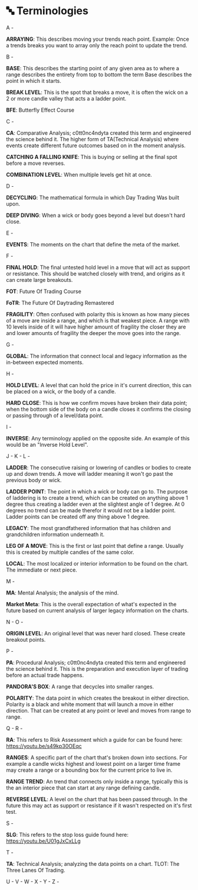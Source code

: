 # 🔤 Terminologies

A -

**ARRAYING**: This describes moving your trends reach point. Example: Once a trends breaks you want to array only the reach point to update the trend.



B -&#x20;

**BASE**: This describes the starting point of any given area as to where a range describes the entirety from top to bottom the term Base describes the point in which it starts.

**BREAK LEVEL**: This is the spot that breaks a move, it is often the wick on a 2 or more candle valley that acts a a ladder point.

**BFE**: Butterfly Effect Course



C -&#x20;

**CA**: Comparative Analysis; c0tt0nc4ndyta created this term and engineered the science behind it. The higher form of TA(Technical Analysis) where events create different future outcomes based on in the moment analysis.

**CATCHING A FALLING KNIFE**: This is buying or selling at the final spot before a move reverses.

**COMBINATION LEVEL**: When multiple levels get hit at once.



D -&#x20;

**DECYCLING**: The mathematical formula in which Day Trading Was built upon.

**DEEP DIVING**: When a wick or body goes beyond a level but doesn't hard close.



E -&#x20;

**EVENTS**: The moments on the chart that define the meta of the market.



F -&#x20;

**FINAL HOLD**: The final untested hold level in a move that will act as support or resistance. This should be watched closely with trend, and origins as it can create large breakouts.

**FOT**: Future Of Trading Course

**FoTR**: The Future Of Daytrading Remastered

**FRAGILITY**: Often confused with polarity this is known as how many pieces of a move are inside a range, and which is that weakest piece. A range with 10 levels inside of it will have higher amount of fragility the closer they are and lower amounts of fragility the deeper the move goes into the range.



G -&#x20;

**GLOBAL**: The information that connect local and legacy information as the in-between expected moments.



H -&#x20;

**HOLD LEVEL**: A level that can hold the price in it's current direction, this can be placed on a wick, or the body of a candle.

**HARD CLOSE**: This is how we confirm moves have broken their data point; when the bottom side of the body on a candle closes it confirms the closing or passing through of a level/data point.



I -&#x20;

**INVERSE**: Any terminology applied on the opposite side. An example of this would be an "Inverse Hold Level".



J - K - L -

**LADDER**: The consecutive raising or lowering of candles or bodies to create up and down trends. A move will ladder meaning it won't go past the previous body or wick.

**LADDER POINT**: The point in which a wick or body can go to. The purpose of laddering is to create a trend, which can be created on anything above 1 degree thus creating a ladder even at the slightest angle of 1 degree. At 0 degrees no trend can be made therefor it would not be a ladder point. Ladder points can be created off any thing above 1 degree.

**LEGACY**: The most grandfathered information that has children and grandchildren information underneath it.

**LEG OF A MOVE**: This is the first or last point that define a range. Usually this is created by multiple candles of the same color.

**LOCAL**: The most localized or interior information to be found on the chart. The immediate or next piece.



M -

**MA**: Mental Analysis; the analysis of the mind.

**Market Meta**: This is the overall expectation of what's expected in the future based on current analysis of larger legacy information on the charts.



N - O -&#x20;

**ORIGIN LEVEL**: An original level that was never hard closed. These create breakout points.



P -&#x20;

**PA**: Procedural Analysis; c0tt0nc4ndyta created this term and engineered the science behind it. This is the preparation and execution layer of trading before an actual trade happens.

**PANDORA'S BOX**: A range that decycles into smaller ranges.

**POLARITY**: The data point in which creates the breakout in either direction. Polarity is a black and white moment that will launch a move in either direction. That can be created at any point or level and moves from range to range.



Q - R -&#x20;

**RA**: This refers to Risk Assessment which a guide for can be found here: https://youtu.be/s49kp30OEqc

**RANGES**: A specific part of the chart that's broken down into sections. For example a candle wicks highest and lowest point on a larger time frame may create a range or a bounding box for the current price to live in.

**RANGE TREND**: An trend that connects only inside a range, typically this is the an interior piece that can start at any range defining candle.

**REVERSE LEVEL**: A level on the chart that has been passed through. In the future this may act as support or resistance if it wasn't respected on it's first test.



S -

**SLG**: This refers to the stop loss guide found here: https://youtu.be/U01gJxCxLLg



T -&#x20;

**TA**: Technical Analysis; analyzing the data points on a chart. TLOT: The Three Lanes Of Trading.

U - V - W - X - Y - Z -
